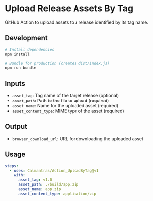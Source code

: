 # Upload Release Assets By Tag

GitHub Action to upload assets to a release identified by its tag name.

## Development

```bash
# Install dependencies
npm install

# Bundle for production (creates dist/index.js)
npm run bundle
```

## Inputs

- `asset_tag`: Tag name of the target release (optional)
- `asset_path`: Path to the file to upload (required)
- `asset_name`: Name for the uploaded asset (required)
- `asset_content_type`: MIME type of the asset (required)

## Output

- `browser_download_url`: URL for downloading the uploaded asset

## Usage

```yaml
steps:
  - uses: Calmantras/Action_UploadByTag@v1
    with:
      asset_tag: v1.0
      asset_path: ./build/app.zip
      asset_name: app.zip
      asset_content_type: application/zip
```
